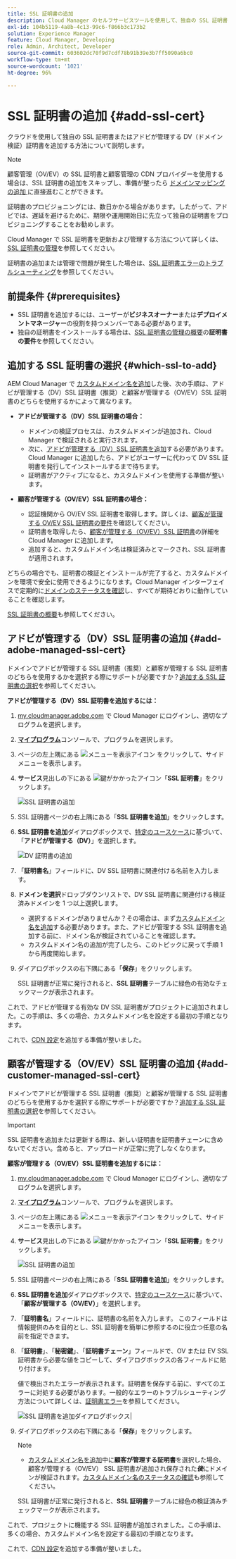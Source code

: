 ```yaml
---
title: SSL 証明書の追加
description: Cloud Manager のセルフサービスツールを使用して、独自の SSL 証明書またはアドビが管理する DV（ドメイン検証）証明書を追加する方法について説明します。
exl-id: 104b5119-4a8b-4c13-99c6-f866b3c173b2
solution: Experience Manager
feature: Cloud Manager, Developing
role: Admin, Architect, Developer
source-git-commit: 603602dc70f9d7cdf78b91b39e3b7ff5090a6bc0
workflow-type: tm+mt
source-wordcount: '1021'
ht-degree: 96%

---
```



# SSL 証明書の追加 {#add-ssl-cert}

クラウドを使用して独自の SSL 証明書またはアドビが管理する DV（ドメイン検証）証明書を追加する方法について説明します。

>[!NOTE]
>
>顧客管理（OV/EV）の SSL 証明書と顧客管理の CDN プロバイダーを使用する場合は、SSL 証明書の追加をスキップし、準備が整ったら [ ドメインマッピングの追加 ](/help/implementing/cloud-manager/domain-mappings/add-domain-mapping.md) に直接進むことができます。

証明書のプロビジョニングには、数日かかる場合があります。したがって、アドビでは、遅延を避けるために、期限や運用開始日に先立って独自の証明書をプロビジョニングすることをお勧めします。

Cloud Manager で SSL 証明書を更新および管理する方法について詳しくは、[SSL 証明書の管理](/help/implementing/cloud-manager/managing-ssl-certifications/managing-certificates.md)を参照してください。

証明書の追加または管理で問題が発生した場合は、[SSL 証明書エラーのトラブルシューティング](/help/implementing/cloud-manager/managing-ssl-certifications/troubleshoot-ssl-cert.md)を参照してください。


## 前提条件 {#prerequisites}

* SSL 証明書を追加するには、ユーザーが&#x200B;**ビジネスオーナー**&#x200B;または&#x200B;**デプロイメントマネージャー**&#x200B;の役割を持つメンバーである必要があります。
* 独自の証明書をインストールする場合は、[SSL 証明書の管理の概要](/help/implementing/cloud-manager/managing-ssl-certifications/introduction-to-ssl-certificates.md#requirements)の&#x200B;**証明書の要件**&#x200B;を参照してください。

## 追加する SSL 証明書の選択 {#which-ssl-to-add}

AEM Cloud Manager で [カスタムドメイン名を追加](/help/implementing/cloud-manager/custom-domain-names/add-custom-domain-name.md)した後、次の手順は、アドビが管理する（DV）SSL 証明書（推奨）と顧客が管理する（OV/EV）SSL 証明書のどちらを使用するかによって異なります。

* **アドビが管理する（DV）SSL 証明書の場合：**
   * ドメインの検証プロセスは、カスタムドメインが追加され、Cloud Manager で検証されると実行されます。
   * 次に、[アドビが管理する（DV）SSL 証明書を追加](#add-adobe-managed-ssl-cert)する必要があります。
Cloud Manager に追加したら、アドビがユーザーに代わって DV SSL 証明書を発行してインストールするまで待ちます。
   * 証明書がアクティブになると、カスタムドメインを使用する準備が整います。

* **顧客が管理する（OV/EV）SSL 証明書の場合：**

   * 認証機関から OV/EV SSL 証明書を取得します。詳しくは、[顧客が管理する OV/EV SSL 証明書の要件](/help/implementing/cloud-manager/managing-ssl-certifications/introduction-to-ssl-certificates.md#requirements)を確認してください。
   * 証明書を取得したら、[顧客が管理する（OV/EV）SSL 証明書](#add-customer-managed-ssl-cert)の詳細を Cloud Manager に追加します。
   * 追加すると、カスタムドメイン名は検証済みとマークされ、SSL 証明書が適用されます。

どちらの場合でも、証明書の検証とインストールが完了すると、カスタムドメインを環境で安全に使用できるようになります。Cloud Manager インターフェイスで定期的に[ドメインのステータスを確認](/help/implementing/cloud-manager/custom-domain-names/check-domain-name-status.md)し、すべてが期待どおりに動作していることを確認します。

[SSL 証明書の概要](/help/implementing/cloud-manager/managing-ssl-certifications/introduction-to-ssl-certificates.md)も参照してください。

## アドビが管理する（DV）SSL 証明書の追加 {#add-adobe-managed-ssl-cert}

ドメインでアドビが管理する SSL 証明書（推奨）と顧客が管理する SSL 証明書のどちらを使用するかを選択する際にサポートが必要ですか？[追加する SSL 証明書の選択](#which-ssl-to-add)を参照してください。

**アドビが管理する（DV）SSL 証明書を追加するには：**

1. [my.cloudmanager.adobe.com](https://my.cloudmanager.adobe.com/) で Cloud Manager にログインし、適切なプログラムを選択します。
1. **[マイプログラム](/help/implementing/cloud-manager/navigation.md#my-programs)**&#x200B;コンソールで、プログラムを選択します。
1. ページの左上隅にある ![メニューを表示アイコン](https://spectrum.adobe.com/static/icons/workflow_18/Smock_ShowMenu_18_N.svg) をクリックして、サイドメニューを表示します。

1. **サービス**&#x200B;見出しの下にある ![鍵がかかったアイコン](https://spectrum.adobe.com/static/icons/workflow_18/Smock_LockClosed_18_N.svg)「**SSL 証明書**」をクリックします。

   ![SSL 証明書の追加](/help/implementing/cloud-manager/assets/ssl/ssl-cert-add.png)

1. SSL 証明書ページの右上隅にある「**SSL 証明書を追加**」をクリックします。

1. **SSL 証明書を追加**&#x200B;ダイアログボックスで、[特定のユースケース](#which-ssl-to-add)に基づいて、「**アドビが管理する（DV）**」を選択します。

   ![DV 証明書の追加](/help/implementing/cloud-manager/assets/ssl/add-dv-certificate.png)

1. 「**証明書名**」フィールドに、DV SSL 証明書に関連付ける名前を入力します。

1. **ドメインを選択**&#x200B;ドロップダウンリストで、DV SSL 証明書に関連付ける検証済みドメインを 1 つ以上選択します。
   * 選択するドメインがありませんか？その場合は、まず[カスタムドメイン名を追加](/help/implementing/cloud-manager/custom-domain-names/add-custom-domain-name.md)する必要があります。また、アドビが管理する SSL 証明書を追加する前に、ドメイン名が検証されていることを確認します。
   * カスタムドメイン名の追加が完了したら、このトピックに戻って手順 1 から再度開始します。

1. ダイアログボックスの右下隅にある「**保存**」をクリックします。

   SSL 証明書が正常に発行されると、**SSL 証明書**&#x200B;テーブルに緑色の有効なチェックマークが表示されます。

これで、アドビが管理する有効な DV SSL 証明書がプロジェクトに追加されました。この手順は、多くの場合、カスタムドメイン名を設定する最初の手順となります。

これで、[CDN 設定](/help/implementing/cloud-manager/domain-mappings/add-domain-mapping.md)を追加する準備が整いました。

## 顧客が管理する（OV/EV）SSL 証明書の追加 {#add-customer-managed-ssl-cert}

<!-- IF THIS TOPIC GET UPDATED, REMEMBER TO UPDATE THE STEPS ALSO IN THE "MANAGE SSL CERTIFICATES TOPIC TOO -->

ドメインでアドビが管理する SSL 証明書（推奨）と顧客が管理する SSL 証明書のどちらを使用するかを選択する際にサポートが必要ですか？[追加する SSL 証明書の選択](#which-ssl-to-add)を参照してください。

>[!IMPORTANT]
>
>SSL 証明書を追加または更新する際は、新しい証明書を証明書チェーンに含めないでください。含めると、アップロードが正常に完了しなくなります。

**顧客が管理する（OV/EV）SSL 証明書を追加するには：**

1. [my.cloudmanager.adobe.com](https://my.cloudmanager.adobe.com/) で Cloud Manager にログインし、適切なプログラムを選択します。

1. **[マイプログラム](/help/implementing/cloud-manager/navigation.md#my-programs)**&#x200B;コンソールで、プログラムを選択します。

1. ページの左上隅にある ![メニューを表示アイコン](https://spectrum.adobe.com/static/icons/workflow_18/Smock_ShowMenu_18_N.svg) をクリックして、サイドメニューを表示します。

1. **サービス**&#x200B;見出しの下にある ![鍵がかかったアイコン](https://spectrum.adobe.com/static/icons/workflow_18/Smock_LockClosed_18_N.svg)「**SSL 証明書**」をクリックします。

   ![SSL 証明書の追加](/help/implementing/cloud-manager/assets/ssl/ssl-cert-add.png)

1. SSL 証明書ページの右上隅にある「**SSL 証明書を追加**」をクリックします。

1. **SSL 証明書を追加**&#x200B;ダイアログボックスで、[特定のユースケース](#which-ssl-to-add)に基づいて、「**顧客が管理する（OV/EV）**」を選択します。

1. 「**証明書名**」フィールドに、証明書の名前を入力します。
このフィールドは情報提供のみを目的とし、SSL 証明書を簡単に参照するのに役立つ任意の名前を指定できます。

1. 「**証明書**」、「**秘密鍵**」、「**証明書チェーン**」フィールドで、OV または EV SSL 証明書から必要な値をコピーして、ダイアログボックスの各フィールドに貼り付けます。

   値で検出されたエラーが表示されます。証明書を保存する前に、すべてのエラーに対処する必要があります。一般的なエラーのトラブルシューティング方法について詳しくは、[証明書エラー](#certificate-errors)を参照してください。

   ![SSL 証明書を追加ダイアログボックス](/help/implementing/cloud-manager/assets/ssl/ssl-cert-02.png)|

1. ダイアログボックスの右下隅にある「**保存**」をクリックします。

   >[!NOTE]
   >
   >* [カスタムドメイン名を追加](/help/implementing/cloud-manager/custom-domain-names/add-custom-domain-name.md)中に&#x200B;**顧客が管理する証明書**&#x200B;を選択した場合、顧客が管理する（OV/EV） SSL 証明書が追加され保存された&#x200B;***後***&#x200B;にドメインが検証されます。[カスタムドメイン名のステータスの確認](/help/implementing/cloud-manager/custom-domain-names/check-domain-name-status.md#how-to)も参照してください。

   SSL 証明書が正常に発行されると、**SSL 証明書**&#x200B;テーブルに緑色の検証済みチェックマークが表示されます。

これで、プロジェクトに機能する SSL 証明書が追加されました。この手順は、多くの場合、カスタムドメイン名を設定する最初の手順となります。

これで、[CDN 設定](/help/implementing/cloud-manager/domain-mappings/add-domain-mapping.md)を追加する準備が整いました。























<!--
## Add an SSL certificate {#add-ssl-cert}

1. Log into Cloud Manager at [my.cloudmanager.adobe.com](https://my.cloudmanager.adobe.com/) and select the appropriate program.
1. On the **[My Programs](/help/implementing/cloud-manager/navigation.md#my-programs)** console, select the program.
1. In the upper-left corner of the page, click ![Show menu icon](https://spectrum.adobe.com/static/icons/workflow_18/Smock_ShowMenu_18_N.svg) to reveal the side menu. 
1. Under the **Services** heading, click ![Lock closed icon](https://spectrum.adobe.com/static/icons/workflow_18/Smock_LockClosed_18_N.svg) **SSL Certificates**. 

   ![Adding an SSL certificate](/help/implementing/cloud-manager/assets/ssl/ssl-cert-add.png)

1. Near the upper-right corner of the SSL Certificates page, click **Add SSL Certificate**.

1. In the **Add SSL certificate** dialog box, based on [your particular use case](/help/implementing/cloud-manager/managing-ssl-certifications/introduction-to-ssl-certificates.md), do one of the following:

    | | Use case | Steps |
    | --- | --- | --- |
    | 1 | **Add an Adobe managed (DV) certificate** | **To add an Adobe managed (DV) SSL certificate:**<br>a. In the **Add SSL Certificate** dialog box, select the certificate type **Adobe managed (DV)**.<br>![Add a DV certificate](/help/implementing/cloud-manager/assets/ssl/add-dv-certificate.png)<br>b. In the **Certificate name** field, enter a name you want associated with the certificate.<br>c. In the **Select domains** drop-down list, select one or more domains that you want associated with the DV SSL certificate.<br>No domains to select? If so, it means that you must first add a custom domain name and ensure it is verified before you can add an SSL certificate. See [Add a custom domain name](/help/implementing/cloud-manager/custom-domain-names/add-custom-domain-name.md). When you are finished adding a custom domain name, return to this topic and begin at step 1 again.<br>d. Continue to step 7. |
    | 2 | **Add a customer managed (OV/EV) certificate** | **To add a customer managed (OV/EV) SSL certificate:**<br>a. In the **Add SSL Certificate** dialog box, select the certificate type **Customer managed (OV/EV)**.<br>b. In the **Certificate name** field, enter a name for your certificate. This field is for informational purposes only and can be any name that helps you reference your SSL certificate easily.<br>c. In the **Certificate**, **Private key**, and **Certificate chain** fields, paste the required values into their respective fields.<br>![Add SSL certificate dialog box](/help/implementing/cloud-manager/assets/ssl/ssl-cert-02.png)<br>Any detected errors in values are displayed. Before you can save your certificate, you must address all errors. See [Certificate Errors](#certificate-errors) to learn more about troubleshooting common errors.<br>d. Continue to step 7. | 

1. In the lower-right corner of the dialog box, click **Save**.

    >[!NOTE]
    >
    >* If you selected **Adobe managed certificate** while [adding a custom domain name](/help/implementing/cloud-manager/custom-domain-names/add-custom-domain-name.md), the domain is verified with the added certificate when the custom domain is added. 
    >
    >* If you selected **Customer managed certificate** while [adding a custom domain name](/help/implementing/cloud-manager/custom-domain-names/add-custom-domain-name.md), the domain is verified ***after*** the customer managed (OV/EV) SSL certificate is added and saved. See also [Check the status of a custom domain name](/help/implementing/cloud-manager/custom-domain-names/check-domain-name-status.md#how-to).

    After the SSL certificate is successfully issued, it is displayed with a green verified check mark in the **SSL Certificates** table. 

    You now have added a working SSL certificate for your project. This step is often the first to set up a custom domain name. 
    

* To learn about updating and managing your SSL certificates in Cloud Manager, see [Manage SSL certificates](/help/implementing/cloud-manager/managing-ssl-certifications/managing-certificates.md).

* If you are having issues adding or managing your certificates, see [Troubleshoot SSL certificate errors](/help/implementing/cloud-manager/managing-ssl-certifications/troubleshoot-ssl-cert.md). -->
